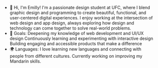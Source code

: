 - 👋 Hi, I'm Emilly!
I'm a passionate design student at UFC, where I blend graphic design and programming to create beautiful, functional, and user-centered digital experiences.
I enjoy working at the intersection of web design and app design, always exploring how design and technology can come together to solve real-world problems.
- 🎯 Goals:
Deepening my knowledge of web development and UI/UX design
Continuously learning and experimenting with interactive design
Building engaging and accessible products that make a difference
- 🌍 Languages:
I love learning new languages and connecting with people from different cultures. Currently working on improving my Mandarin skills.
